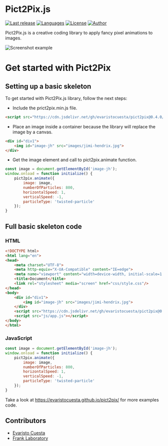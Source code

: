 # Pict2Pix.js
[![Last release](https://img.shields.io/github/v/release/evaristocuesta/pict2pix?label=last%20release)](https://github.com/evaristocuesta/Pict2Pix/releases) [![Languages](https://img.shields.io/github/languages/top/evaristocuesta/Pict2Pix)](https://github.com/evaristocuesta/Pict2Pix/) [![License](https://img.shields.io/github/license/evaristocuesta/Pict2Pix)](https://raw.githubusercontent.com/evaristocuesta/Pict2Pix/master/LICENSE) [![Author](https://img.shields.io/badge/author-Evaristo%20Cuesta-blue)](https://www.evaristocuesta.com/)

Pict2Pix.js is a creative coding library to apply fancy pixel animations to images.

![Screenshot example](./resources/pict2pix.gif)

# Get started with Pict2Pix

## Setting up a basic skeleton
To get started with Pict2Pix.js library, follow the next steps:
- Include the prict2pix.min.js file.
```html
<script src="https://cdn.jsdelivr.net/gh/evaristocuesta/pict2pix@0.4.0/dist/pict2pix.min.js"></script>
```
- Place an image inside a container because the library will replace the image by a canvas.
```html
<div id="div1">
    <img id="image-jh" src="images/jimi-hendrix.jpg">
</div>
```
- Get the image element and call to pict2pix.animate function.
```javascript
const image = document.getElementById('image-jh');
window.onload = function initialize() {
    pict2pix.animate({
        image: image,
        numberOfParticles: 800,
        horizontalSpeed: 1,
        verticalSpeed: -1,
        particleType: 'twisted-particle'
    });
}
```

## Full basic skeleton code

### HTML

```html
<!DOCTYPE html>
<html lang="en">
<head>
    <meta charset="UTF-8">
    <meta http-equiv="X-UA-Compatible" content="IE=edge">
    <meta name="viewport" content="width=device-width, initial-scale=1.0">
    <title>Document</title>
    <link rel="stylesheet" media="screen" href="css/style.css"/>
</head>
<body>
    <div id="div1">
        <img id="image-jh" src="images/jimi-hendrix.jpg">
    </div>
    <script src="https://cdn.jsdelivr.net/gh/evaristocuesta/pict2pix@0.4.0/dist/pict2pix.min.js"></script>
    <script src="js/app.js"></script>
</body>
</html>
```

### JavaScript
```javascript
const image = document.getElementById('image-jh');
window.onload = function initialize() {
    pict2pix.animate({
        image: image,
        numberOfParticles: 800,
        horizontalSpeed: 1,
        verticalSpeed: -1,
        particleType: 'twisted-particle'
    });
}
```

Take a look at https://evaristocuesta.github.io/pict2pix/ for more examples code.

## Contributors
- [Evaristo Cuesta](https://evaristocuesta.com)
- [Frank Laboratory](https://www.youtube.com/c/Frankslaboratory/)